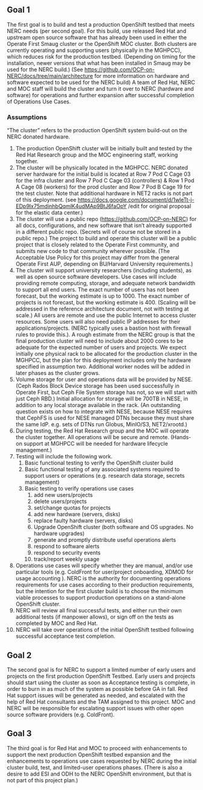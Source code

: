 
## Goal 1

The first goal is to build and test a production OpenShift testbed that meets NERC needs (per second goal).  For this build, use released Red Hat and upstream open source software that has already been used in either the Operate First Smaug cluster or the OpenShift MOC cluster.  Both clusters are currently operating and supporting users (physically in the MGHPCC), which reduces risk for the production testbed.  (Depending on timing for the installation, newer versions that what has been installed in Smaug may be used for the NERC build.)  (See https://github.com/OCP-on-NERC/docs/tree/main/architecture for more information on hardware and software expected  to be used for the NERC build)   A team of Red Hat, NERC and MOC staff will build the cluster and turn it over to NERC (hardware and software) for operations and further expansion after successful completion of Operations Use Cases.

### Assumptions

“The cluster” refers to the production OpenShift system build-out on the NERC donated hardware.
1. The production OpenShift cluster will be initially built and tested by the Red Hat Research group and the MOC engineering staff, working together.
2. The cluster will be physically located in the MGHPCC.  NERC donated server hardware for the initial build is located at Row 7 Pod C Cage 03 for the infra cluster and Row 7 Pod C Cage 03 (controllers) & Row 1 Pod A Cage 08 (workers) for the prod cluster and Row 7 Pod B Cage 19 for the test cluster.  Note that additional hardware in NET2 racks is not part of this deployment.   (see https://docs.google.com/document/d/1wleTt-j-EDp9Ix75mdinhbQqmlK4udMAp9BtJ6faOpY /edit for original proposal for the elastic data center.)
3. The cluster will use a public repo (https://github.com/OCP-on-NERC) for all docs, configurations, and new software that isn’t already supported in a different public repo.  (Secrets will of course not be stored in a public repo.) The project to build and operate this cluster will be a public project that is closely related to the Operate First community, and submits new code to that community wherever possible. (The Acceptable Use Policy for this project may differ from the general Operate First AUP, depending on BU/Harvard University requirements.)
4. The cluster will support university researchers (including students), as well as open source software developers.  Use cases will include providing remote computing, storage, and adequate network bandwidth to support all end users.  The exact number of users has not been forecast, but the working estimate is up to 1000. The exact number of projects is not forecast, but the working estimate is 400.   (Scaling will be addressed in the reference architecture document, not with testing at scale.)   All users are remote  and use the public Internet to access cluster resources.  Some users will also need public IP addresses for their applications/projects.  (NERC typically uses a bastion host with firewall rules to provide this.).  A rough estimate from the NERC group is that the final production cluster will need to include about 2000 cores to be adequate for the expected number of users and projects.  We expect initially one physical rack to be allocated for the production cluster in the MGHPCC, but the plan for this deployment includes only the hardware specified in assumption two.  Additional worker nodes will be added in later phases as the cluster grows.
5. Volume storage for user and operations data will be provided by NESE.  (Ceph Rados Block Device storage has been used successfully in Operate First, but Ceph File System storage has not, so we will start with just Ceph RBD.) Initial allocation for storage will be 700TB in NESE, in addition to any local storage available in the rack.   (An outstanding question exists on how to integrate with NESE, because NESE requires that CephFS is used for NESE managed DTNs because they must share the same IdP.  e.g. sets of DTNs run Globus, MinIO/S3, NET2/xrootd.)
6. During testing, the Red Hat Research group and the MOC will operate the cluster together.  All operations will be secure and remote.  (Hands-on support at MGHPCC will be needed for hardware lifecycle management.)
7. Testing will include the following work.
   1. Basic functional testing to verify the OpenShift cluster build
   2. Basic functional testing of any associated systems required to support users  or operations (e.g. research data storage, secrets management)
   3. Basic testing to verify operations use cases
      1. add new users/projects
      2. delete users/projects
      3. set/change quotas for projects
      4. add new hardware (servers, disks)
      5. replace faulty hardware (servers, disks)
      6. Upgrade OpenShift cluster (both software and OS upgrades. No hardware upgrades)
      7. generate and promptly distribute useful operations alerts
      8. respond to software alerts
      9. respond to security events
      10. track/report weekly usage
8. Operations use cases will specify whether they are manual, and/or use particular tools (e.g. ColdFront for user/project onboarding, XDMOD for usage accounting ).  NERC is the authority for documenting operations requirements for use cases according to their production requirements, but the intention for the first cluster build is to choose the minimum viable processes to support production operations on a stand-alone OpenShift cluster.
9. NERC will review all final successful tests, and either run their own additional tests (if manpower allows), or sign off on the tests as completed by MOC and Red Hat.
10. NERC will take over operations of the initial OpenShift testbed following successful acceptance test completion.

## Goal 2

The second goal is for NERC to support a limited number of early users and projects on the first production OpenShift Testbed.  Early users and projects should start using the cluster as soon as Acceptance testing is complete, in order to burn in as much of the system as possible before GA in fall.  Red Hat support issues will be generated as needed, and escalated with the help of Red Hat consultants and the TAM assigned to this project.   MOC and NERC will be responsible for escalating support issues with other open source software providers (e.g. ColdFront).

## Goal 3

The third goal is for Red Hat and MOC to proceed with enhancements to support the next production OpenShift testbed expansion and the enhancements to operations use cases requested by NERC during the initial cluster build, test, and limited-user operations phases.  (There is also a desire to add ESI and ODH to the NERC OpenShift environment, but that is not part of this project plan.)
